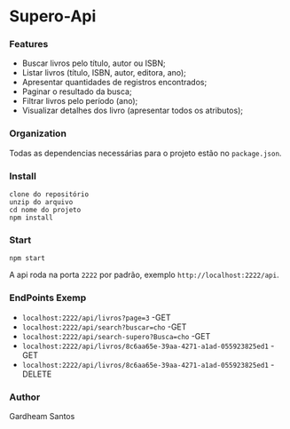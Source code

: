 # Supero-Api

### Features

+ Buscar livros pelo título, autor ou ISBN; 
+ Listar livros (título, ISBN, autor, editora, ano); 
+ Apresentar quantidades de registros encontrados; 
+ Paginar o resultado da busca; 
+ Filtrar livros pelo período (ano); 
+ Visualizar detalhes dos livro (apresentar todos os atributos); 


### Organization
Todas as dependencias necessárias para o projeto estão no ````package.json````.


### Install
````
clone do repositório
unzip do arquivo
cd nome do projeto
npm install
````

### Start
````
npm start
````

A api roda na porta ````2222```` por padrão,
exemplo ````http://localhost:2222/api````.

### EndPoints Exemp
+ ````localhost:2222/api/livros?page=3````  -GET
+ ````localhost:2222/api/search?buscar=cho```` -GET
+ ````localhost:2222/api/search-supero?Busca=cho```` -GET
+ ````localhost:2222/api/livros/8c6aa65e-39aa-4271-a1ad-055923825ed1```` -GET
+ ````localhost:2222/api/livros/8c6aa65e-39aa-4271-a1ad-055923825ed1```` -DELETE


### Author
Gardheam Santos
